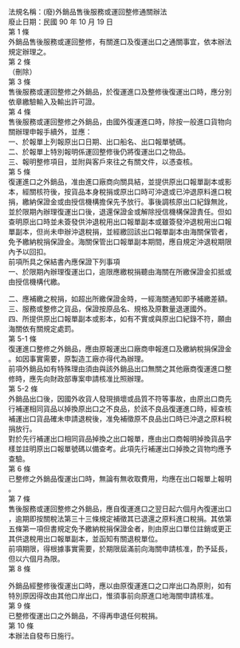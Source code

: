 法規名稱：(廢)外銷品售後服務或運回整修通關辦法  
廢止日期：民國 90 年 10 月 19 日  
第 1 條  
外銷品售後服務或運回整修，有關進口及復運出口之通關事宜，依本辦法  
規定辦理之。  
第 2 條  
（刪除）  
第 3 條  
售後服務或運回整修之外銷品，於復運進口及整修後復運出口時，應分別  
依章繳驗輸入及輸出許可證。  
第 4 條  
售後服務或運回整修之外銷品，由國外復運進口時，除按一般進口貨物向  
關辦理申報手續外，並應：  
一、於報單上列報原出口日期、出口船名、出口報單號碼。  
二、於報單上特別報明係運回整修後仍將復運出口之物品。  
三、報明整修項目，並附與客戶來往之有關文件，以憑查核。  
第 5 條  
復運進口之外銷品，准由進口廠商向關具結，並提供原出口報單副本或影  
本，經關核符後，按貨品本身稅捐或原出口時可沖退或已沖退原料進口稅  
捐，繳納保證金或由授信機構擔保先予放行。事後調核原出口紀錄無訛，  
並於限期內辦理復運出口後，退還保證金或解除授信機構保證責任。但如  
查明原出口時並未簽發供沖退稅用出口報單副本或雖簽發沖退稅用出口報  
單副本，但尚未申辦沖退稅捐，並經繳回該出口報單副本由海關保管者，  
免予繳納稅捐保證金。海關保管出口報單副本期間，應自規定沖退稅期限  
內予以回扣。  
前項所具之保結書內應保證下列事項  
一、於限期內辦理復運出口，逾限應繳稅捐聽由海關在所繳保證金扣抵或  
由授信機構代繳。  


二、應補繳之稅捐，如超出所繳保證金時，一經海關通知即予補繳差額。  
三、服務或整修之貨品，保證按原品名、規格及原數量退運國外。  
四、所提供原出口報單副本或影本，如有不實或與原出口紀錄不符，願由  
海關依有關規定處罰。  
第 5-1 條  
復運進口整修之外銷品，應由原報運出口廠商申報進口及繳納稅捐保證金  
。如因事實需要，原製造工廠亦得代為辦理。  
前項外銷品如有特殊理由須由與該外銷品出口無關之其他廠商復運進口整  
修時，應先向財政部專案申請核准比照辦理。  
第 5-2 條  
外銷品出口後，因國外收貨人發現損壞或品質不符等事故，由原出口商先  
行補運相同貨品以掉換原出口之不良品，於該不良品復運進口時，經查核  
補運出口貨品確未申請退稅後，准免補徵原不良品出口時已沖退之原料稅  
捐放行。  
對於先行補運出口相同貨品掉換之出口報單，應由出口商報明掉換貨品字  
樣並註明原出口報單號碼以備查考。此項先行補運出口掉換之貨物均應予  
查驗。  
第 6 條  
已整修之外銷品復運出口時，無論有無收取費用，均應在出口報單上報明  
。  
第 7 條  
售後服務或運回整修之外銷品，應自復運進口之翌日起六個月內復運出口  
，逾期即按關稅法第三十三條規定補徵其已退還之原料進口稅捐。其依第  
五條第一項但書規定免予繳納稅捐保證金者，則由原出口單位註銷或更正  
其供退稅用出口報單副本，並函知有關退稅單位。  
前項期限，得根據事實需要，於期限屆滿前向海關申請核准，酌予延長，  
但以六個月為限。  
第 8 條  


外銷品經整修後復運出口時，應以由原復運進口之口岸出口為原則，如有  
特別原因得改由其他口岸出口，惟須事前向原進口地海關申請核准。  
第 9 條  
已整修復運出口之外銷品，不得再申退任何稅捐。  
第 10 條  
本辦法自發布日施行。  


